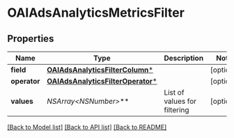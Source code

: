 # OAIAdsAnalyticsMetricsFilter

## Properties
Name | Type | Description | Notes
------------ | ------------- | ------------- | -------------
**field** | [**OAIAdsAnalyticsFilterColumn***](OAIAdsAnalyticsFilterColumn.md) |  | [optional] 
**operator** | [**OAIAdsAnalyticsFilterOperator***](OAIAdsAnalyticsFilterOperator.md) |  | [optional] 
**values** | **NSArray&lt;NSNumber*&gt;*** | List of values for filtering | [optional] 

[[Back to Model list]](../README.md#documentation-for-models) [[Back to API list]](../README.md#documentation-for-api-endpoints) [[Back to README]](../README.md)


